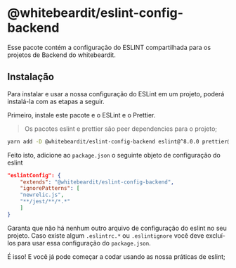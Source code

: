 # @whitebeardit/eslint-config-backend

Esse pacote contém a configuração do ESLINT compartilhada para os projetos de Backend do whitebeardit.

## Instalação

Para instalar e usar a nossa configuração do ESLint em um projeto, poderá instalá-la com as etapas a seguir.

Primeiro, instale este pacote e o ESLint e o Prettier.

> Os pacotes eslint e prettier são peer dependencies para o projeto;

```sh
yarn add -D @whitebeardit/eslint-config-backend eslint@^8.0.0 prettier@^2.0.0
```

Feito isto, adicione ao `package.json` o seguinte objeto de configuração do eslint

```json
"eslintConfig": {
    "extends": "@whitebeardit/eslint-config-backend",
    "ignorePatterns": [
    "newrelic.js",
    "**/jest/**/*.*"
    ]
}
```

Garanta que não há nenhum outro arquivo de configuração do eslint no seu projeto. Caso existe algum `.eslintrc.*` ou `.eslintignore` você deve excluí-los para usar essa configuração do `package.json`.

É isso! E você já pode começar a codar usando as nossa práticas de eslint;
